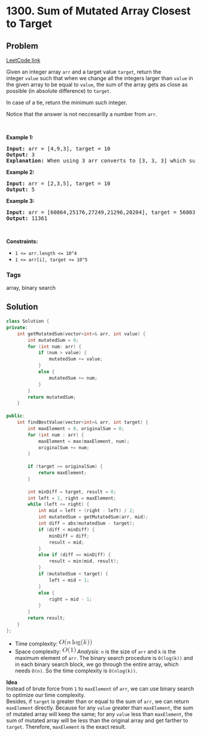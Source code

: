 # 1300. Sum of Mutated Array Closest to Target
## Problem
[LeetCode link](https://leetcode.com/problems/sum-of-mutated-array-closest-to-target/)  
<div class="content__u3I1 question-content__JfgR"><div><p>Given an integer array&nbsp;<code>arr</code> and a target value <code>target</code>, return&nbsp;the integer&nbsp;<code>value</code>&nbsp;such that when we change all the integers&nbsp;larger than <code>value</code>&nbsp;in the given array to be equal to&nbsp;<code>value</code>,&nbsp;the sum of the array gets&nbsp;as close as possible (in absolute difference) to&nbsp;<code>target</code>.</p>

<p>In case of a tie, return the minimum such integer.</p>

<p>Notice that the answer is not neccesarilly a number from <code>arr</code>.</p>

<p>&nbsp;</p>
<p><strong>Example 1:</strong></p>

<pre><strong>Input:</strong> arr = [4,9,3], target = 10
<strong>Output:</strong> 3
<strong>Explanation:</strong> When using 3 arr converts to [3, 3, 3] which sums 9 and that's the optimal answer.
</pre>

<p><strong>Example 2:</strong></p>

<pre><strong>Input:</strong> arr = [2,3,5], target = 10
<strong>Output:</strong> 5
</pre>

<p><strong>Example 3:</strong></p>

<pre><strong>Input:</strong> arr = [60864,25176,27249,21296,20204], target = 56803
<strong>Output:</strong> 11361
</pre>

<p>&nbsp;</p>
<p><strong>Constraints:</strong></p>

<ul>
    <li><code>1 &lt;= arr.length &lt;= 10^4</code></li>
    <li><code>1 &lt;= arr[i], target &lt;= 10^5</code></li>
</ul></div></div>

### Tags
array, binary search

## Solution
```c++
class Solution {
private:
    int getMutatedSum(vector<int>& arr, int value) {
        int mutatedSum = 0;
        for (int num: arr) {
            if (num > value) {
                mutatedSum += value;
            }
            else {
                mutatedSum += num;
            }
        }
        return mutatedSum;
    }
    
public:
    int findBestValue(vector<int>& arr, int target) {
        int maxElement = 0, originalSum = 0;
        for (int num : arr) {
            maxElement = max(maxElement, num);
            originalSum += num;
        }
        
        if (target >= originalSum) {
            return maxElement;              
        }
        
        int minDiff = target, result = 0;
        int left = 1, right = maxElement;
        while (left <= right) {
            int mid = left + (right - left) / 2;
            int mutatedSum = getMutatedSum(arr, mid);
            int diff = abs(mutatedSum - target);
            if (diff < minDiff) {
                minDiff = diff;
                result = mid;
            }
            else if (diff == minDiff) {
                result = min(mid, result);
            }
            if (mutatedSum < target) {
                left = mid + 1;
            }
            else {
                right = mid - 1;
            }
        }
        return result;
    }
};
```

- Time complexity: ![](resources/nlogk.png)  
- Space complexity: ![](resources/constant.png) 
*Analysis*: `n` is the size of `arr` and `k` is the maximum element of `arr`. The binary search procedure is `O(log(k))` and in each binary search block, we go through the entire array, which needs `O(n)`. So the time complexity is `O(nlog(k))`.  

**Idea**  
Instead of brute force from `1` to `maxElement` of `arr`, we can use binary search to optimize our time complexity.  
Besides, if `target` is greater than or equal to the sum of `arr`, we can return `maxElement` directly. Because for any `value` greater than `maxElement`, the sum of mutated array will keep the same; for any `value` less than `maxElement`, the sum of mutated array will be less than the original array and get farther to `target`. Therefore, `maxElement` is the exact result.
